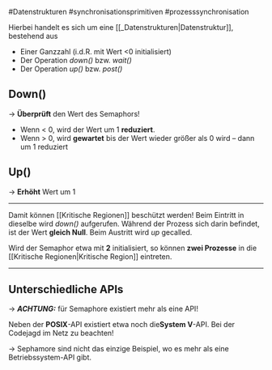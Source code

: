 
#Datenstrukturen 
#synchronisationsprimitiven 
#prozesssynchronisation 

Hierbei handelt es sich um eine [[_Datenstrukturen|Datenstruktur]], bestehend aus
* Einer Ganzzahl (i.d.R. mit Wert <0 initialisiert)
* Der Operation *down()* bzw. *wait()*
* Der Operation *up()* bzw. *post()*

## Down()

-> **Überprüft** den Wert des Semaphors!

* Wenn < 0, wird der Wert um 1 **reduziert**.
* Wenn > 0, wird **gewartet** bis der Wert wieder größer als 0 wird – dann um 1 reduziert

## Up()

-> **Erhöht** Wert um 1


___

Damit können [[Kritische Regionen]] beschützt werden! Beim Eintritt in dieselbe wird *down()* aufgerufen. Während der Prozess sich darin befindet, ist der Wert **gleich Null**. Beim Austritt wird *up* gecalled.

Wird der Semaphor etwa mit **2** initialisiert, so können **zwei Prozesse** in die [[Kritische Regionen|Kritische Region]] eintreten.

___

## Unterschiedliche APIs

-> ***ACHTUNG:*** für Semaphore existiert mehr als eine API!

Neben der **POSIX**-API existiert etwa noch die**System V**-API. Bei der Codejagd im Netz zu beachten!

-> Sephamore sind nicht das einzige Beispiel, wo es mehr als eine Betriebssystem-API gibt.
